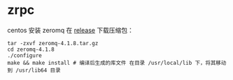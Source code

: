# zrpc
centos 安装 zeromq 在 [release](https://github.com/zeromq/zeromq4-1/releases) 下载压缩包：
```shell
tar -zxvf zeromq-4.1.8.tar.gz
cd zeromq-4.1.8
./configure
make && make install # 编译后生成的库文件 在目录 /usr/local/lib 下，将其移动到 /usr/lib64 目录
```